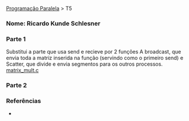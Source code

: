 [Programação Paralela](https://github.com/AndreaInfUFSM/elc139-2018a) > T5

### Nome: Ricardo Kunde Schlesner

### Parte 1
Substitui a parte que usa send e recieve por 2 funções
A broadcast, que envia toda a matriz inserida na função (servindo como o primeiro send)
e Scatter, que divide e envia segmentos para os outros processos.
[matrix_mult.c](https://github.com/kadykunde/elc139-2019a/blob/master/trabalhos/t6/matrix_mult.c)

### Parte 2


### Referências
- 

